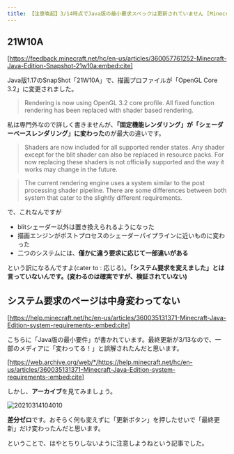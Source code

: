 ```yaml
---
title: 【注意喚起】3/14時点でJava版の最小要求スペックは更新されていません [Minecraft]
---
```


## 21W10A

[https://feedback.minecraft.net/hc/en-us/articles/360057761252-Minecraft-Java-Edition-Snapshot-21w10a:embed:cite]

Java版1.17のSnapShot「21W10A」で、描画プロファイルが「OpenGL Core 3.2」に変更されました。

>Rendering is now using OpenGL 3.2 core profile. All fixed function rendering has been replaced with shader based rendering.

私は専門外なので詳しく書きませんが、**「固定機能レンダリング」が「シェーダーベースレンダリング」に変わった**のが最大の違いです。

>Shaders are now included for all supported render states. Any shader except for the blit shader can also be replaced in resource packs. For now replacing these shaders is not officially supported and the way it works may change in the future.

>The current rendering engine uses a system similar to the post processing shader pipeline. There are some differences between both system that cater to the slightly different requirements.

で、これなんですが

- blitシェーダー以外は置き換えられるようになった
- 描画エンジンがポストプロセスのシェーダーパイプラインに近いものに変わった
- 二つのシステムには、**僅かに違う要求に応じて一部違いがある**

という訳になるんですよ(cater to : 応じる)。**「システム要求を変えました」とは言っていないんです。(変わるのは確実ですが、検証されていない)**

## システム要求のページは中身変わってない

[https://help.minecraft.net/hc/en-us/articles/360035131371-Minecraft-Java-Edition-system-requirements-:embed:cite]

こちらに「Java版の最小要件」が書かれています。最終更新が3/13なので、一部のメディアに「変わってる！」と誤解されたんだと思います。

[https://web.archive.org/web/*/https://help.minecraft.net/hc/en-us/articles/360035131371-Minecraft-Java-Edition-system-requirements-:embed:cite]

しかし、**アーカイブ**を見てみましょう。

![20210314104010](https://images.ctfassets.net/44sq8tmkumx2/6hnV1tZ3kxzPH1MiCdiGpB/415d0feb8e8525db9ccafe33efe2449a/20210314104010.png)

**差分ゼロ**です。おそらく何も変えずに「更新ボタン」を押したせいで「最終更新」だけ変わったんだと思います。

ということで、はやとちりしないように注意しようねという記事でした。